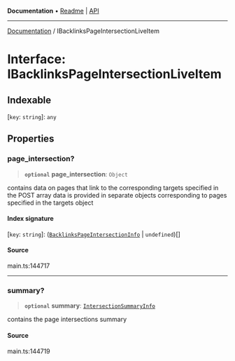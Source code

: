 **Documentation** • [Readme](../README.md) \| [API](../globals.md)

***

[Documentation](../README.md) / IBacklinksPageIntersectionLiveItem

# Interface: IBacklinksPageIntersectionLiveItem

## Indexable

 \[`key`: `string`\]: `any`

## Properties

### page\_intersection?

> **`optional`** **page\_intersection**: `Object`

contains data on pages that link to the corresponding targets specified in the POST array
data is provided in separate objects corresponding to pages specified in the targets object

#### Index signature

 \[`key`: `string`\]: ([`BacklinksPageIntersectionInfo`](../classes/BacklinksPageIntersectionInfo.md) \| `undefined`)[]

#### Source

main.ts:144717

***

### summary?

> **`optional`** **summary**: [`IntersectionSummaryInfo`](../classes/IntersectionSummaryInfo.md)

contains the page intersections summary

#### Source

main.ts:144719
